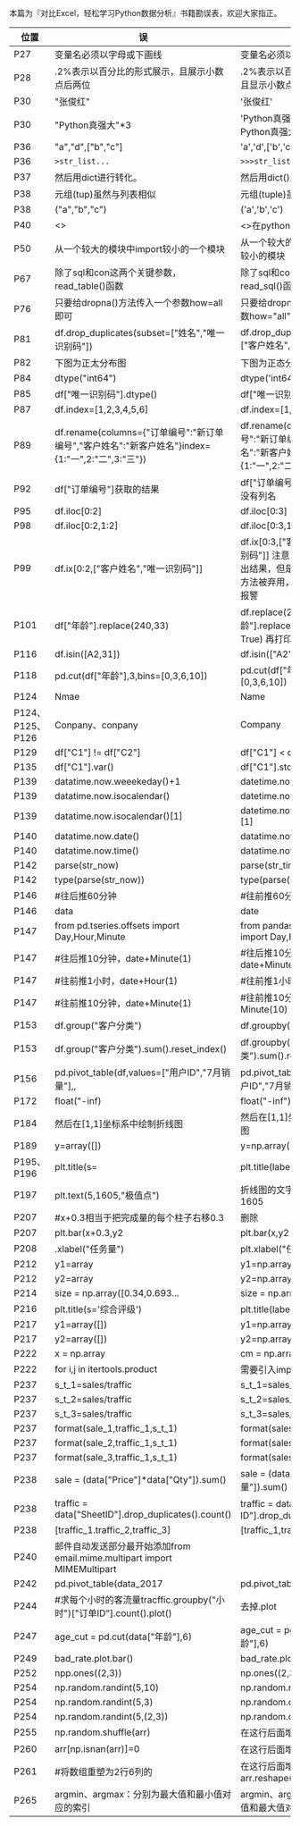 ﻿本篇为『对比Excel，轻松学习Python数据分析』书籍勘误表，欢迎大家指正。

|位置|误|正|
|---|---|---|
|P27|变量名必须以字母或下画线|变量名必须以字母或下划线|
|P28|.2%表示以百分比的形式展示，且展示小数点后两位|.2%表示以百分比的形式展示，且显示小数点后两位|
|P30|"张俊红"|'张俊红'|
|P30|"Python真强大"*3|'Python真强大Python真强大Python真强大'|
|P36|"a","d",["b","c"]|'a','d',['b','c']|
|P36|`>str_list...`|`>>>str_list...`|
|P37|然后用dict进行转化。|然后用dict()进行转化。|
|P38|元组(tup)虽然与列表相似|元组(tuple)虽然与列表相似|
|P38|("a","b","c")|('a','b','c')|
|P40|<>|<>在python3.x中已经取消|
|P50|从一个较大的模块中import较小的一个模块|从一个较大的模块中import一个较小的模块|
|P67|除了sql和con这两个关键参数，read_table()函数|除了sql和con这两个关键参数，read_sql()函数|
|P76|只要给dropna()方法传入一个参数how=all即可|只要给dropna()方法传入一个参数how="all"即可|
|P81|df.drop_duplicates(subset=["姓名","唯一识别码"])|df.drop_duplicates(subset=["客户姓名","唯一识别码"])|
|P82|下图为正太分布图|下图为正态分布图|
|P84|dtype("int64")|dtype('int64')|
|P85|df["唯一识别码"].dtype()|df["唯一识别码"].dtype|
|P87|df.index=[1,2,3,4,5,6]|df.index=[1,2,3,4,5]|
|P89|df.rename(columns={"订单编号":"新订单编号","客户姓名":"新客户姓名"}index={1:"一",2:"二",3:"三"})|df.rename(columns={"订单编号":"新订单编号","客户姓名":"新客户姓名"},index={1:"一",2:"二",3:"三"})|
|P92|df["订单编号"]获取的结果|df["订单编号"]获取到的结果中没有列名|
|P95|df.iloc[0:2]|df.iloc[0:3]|
|P98|df.iloc[0:2,1:2]|df.iloc[0:3,1:3]|
|P99|df.ix[0:2,["客户姓名","唯一识别码"]]|df.ix[0:3,["客户姓名","唯一识别码"]] 注意：使用ix也可以得出结果，但是会报警告，因为ix方法被弃用，换成loc即可消除报警|
|P101|df["年龄"].replace(240,33)|df.replace(240,33)或者  df["年龄"].replace(240,33,inplace = True) 再打印df|
|P116|df.isin([A2,31])|df.isin(["A2",31])|
|P118|pd.cut(df["年龄"],3,bins=[0,3,6,10])|pd.cut(df["年龄"],bins=[0,3,6,10])|
|P124|Nmae|Name|
|P124、P125、P126|Conpany、conpany|Company|
|P129|df["C1"] != df["C2"]|df["C1"] < df["C2"]|
|P135|df["C1"].var()|df["C1"].std()|
|P139|datatime.now.weeekeday()+1|datetime.now().weekday()+1|
|P139|datatime.now.isocalendar()|datetime.now().isocalendar()|
|P139|datatime.now.isocalendar()[1]|datetime.now().isocalendar()[1]|
|P140|datatime.now.date()|datatime.now().date()|
|P140|datatime.now.time()|datatime.now().time()|
|P142|parse(str_now)|parse(str_time)|
|P142|type(parse(str_now))|type(parse(str_time))|
|P146|#往后推60分钟|#往前推60分钟|
|P146|data|date|
|P147|from pd.tseries.offsets import Day,Hour,Minute|from pandas.tseries.offsets import Day,Hour,Minute|
|P147|#往后推10分钟，date+Minute(1)|#往后推10分钟，date+Minute(10)|
|P147|#往前推1小时，date+Hour(1)|#往前推1小时，date-Hour(1)|
|P147|#往前推10分钟，date+Minute(1)|#往前推10分钟，date-Minute(10)|
|P153|df.group("客户分类")|df.groupby("客户分类")|
|P153|df.group("客户分类").sum().reset_index()|df.groupby("客户分类").sum().reset_index()|
|P156|pd.pivot_table(df,values=["用户ID","7月销量"],,|pd.pivot_table(df,values=["用户ID","7月销量"],|
|P172|float("-inf)|float("-inf")|
|P184|然后在[1,1]坐标系中绘制折线图|然后在[1,1]坐标系中绘制柱状图|
|P189|y=array([])|y=np.array([])|
|P195、P196|plt.title(s=|plt.title(label=|
|P197|plt.text(5,1605,"极值点")|折线图的文字是"极值点"点不是1605|
|P207|#x+0.3相当于把完成量的每个柱子右移0.3|删除|
|P207|plt.bar(x+0.3,y2|plt.bar(x,y2|
|P208|.xlabel("任务量")|plt.xlabel("任务量")|
|P212|y1=array|y1=np.array|
|P212|y2=array|y2=np.array|
|P214|size = np.array([0.34,0.693...|size = np.array([3.4,0.693|
|P216|plt.title(s='综合评级') |plt.title(label='综合评级') |
|P217|y1=array([])|y1=np.array([])|
|P217|y2=array([])|y2=np.array([])|
|P222|x = np.array|cm = np.array|
|P222|for i,j in itertools.product|需要引入import itertools|
|P237|s_t_1=sales/traffic|s_t_1=sales_1/traffic_1|
|P237|s_t_2=sales/traffic|s_t_2=sales_2/traffic_2|
|P237|s_t_3=sales/traffic|s_t_3=sales_3/traffic_3|
|P237|format(sale_1,traffic_1,s_t_1)|format(sales_1,traffic_1,s_t_1)|
|P237|format(sale_2,traffic_1,s_t_1)|format(sales_2,traffic_1,s_t_1)|
|P237|format(sale_3,traffic_1,s_t_1)|format(sales_3,traffic_1,s_t_1)|
|P238|sale = (data["Price"]\*data["Qty"]).sum()|sale = (data["单价"]*data["销量"]).sum()|
|P238|traffic = data["SheetID"].drop_duplicates().count()|traffic = data["订单ID"].drop_duplicates().count()|
|P238| [traffic_1.traffic_2,traffic_3]|[traffic_1,traffic_2,traffic_3]|
|P240|邮件自动发送部分最开始添加from email.mime.multipart import MIMEMultipart||
|P242|pd.pivot_table(data_2017|pd.pivot_table(data|
|P244|#求每个小时的客流量tracffic.groupby("小时")["订单ID"].count().plot()|去掉.plot|
|P247|age_cut = pd.cut(data["年龄"],6)|age_cut = pd.qcut(data["年龄"],6)|
|P249|bad_rate.plot.bar()|bad_rate.plot()|
|P252|npp.ones((2,3))|np.ones((2,3))|
|P254|np.random.randint(5,10)|np.random.randint(5,size=10)|
|P254|np.random.randint(5,3)|np.random.choice(5,3)|
|P254|np.random.randint(5,(2,3))|np.random.choice(5,(2,3)|
|P255|np.random.shuffle(arr)| 在这行后面增加arr输出|
|P260|arr[np.isnan(arr)]=0| 在这行后面增加arr输出|
|P261|#将数组重塑为2行6列的| 在这行后面增加arr.reshape(2,6)|
|P265|argmin、argmax：分别为最大值和最小值对应的索引| argmin、argmax：分别为最小值和最大值对应的索引|
